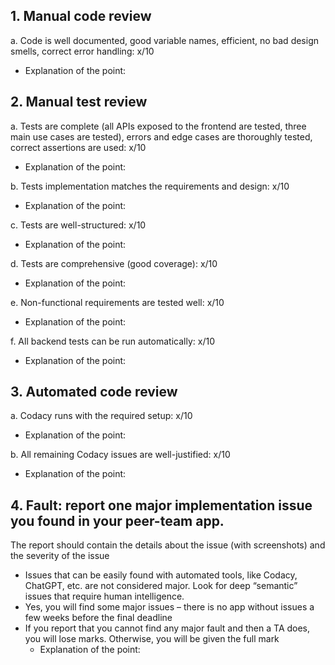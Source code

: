 ## 1. Manual code review
a. Code is well documented, good variable names, efficient, no bad design smells,
correct error handling: x/10
- Explanation of the point: 
## 2. Manual test review
a. Tests are complete (all APIs exposed to the frontend are tested, three main use cases
are tested), errors and edge cases are thoroughly tested, correct assertions are used:
x/10
- Explanation of the point: 

b. Tests implementation matches the requirements and design: x/10
- Explanation of the point: 

c. Tests are well-structured: x/10
- Explanation of the point: 

d. Tests are comprehensive (good coverage): x/10
- Explanation of the point: 

e. Non-functional requirements are tested well: x/10
- Explanation of the point: 

f. All backend tests can be run automatically: x/10
- Explanation of the point: 
## 3. Automated code review
a. Codacy runs with the required setup: x/10
- Explanation of the point: 

b. All remaining Codacy issues are well-justified: x/10
- Explanation of the point: 
## 4. Fault: report one major implementation issue you found in your peer-team app. 
The report should contain the details about the issue (with screenshots) and the severity of the issue
- Issues that can be easily found with automated tools, like Codacy, ChatGPT, etc.
are not considered major. Look for deep “semantic” issues that require human
intelligence.
- Yes, you will find some major issues – there is no app without issues a few weeks
before the final deadline
- If you report that you cannot find any major fault and then a TA does, you will lose
marks. Otherwise, you will be given the full mark
    - Explanation of the point: 